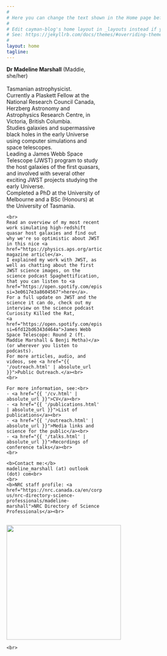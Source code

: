 ```yaml
---
#
# Here you can change the text shown in the Home page before the Latest Posts section.
#
# Edit cayman-blog's home layout in _layouts instead if you wanna make some changes
# See: https://jekyllrb.com/docs/themes/#overriding-theme-defaults
#
layout: home
tagline:
---
```



<head>
<meta name="viewport" content="width=device-width, initial-scale=1">
<style>
* {
  box-sizing: border-box;
}

/* Create two equal columns that floats next to each other */
.column {
  float: left;
  padding: 10px;
}
.left {
  width: 62%;
}

.right {
  width: 38%;
}

/* Clear floats after the columns */
.row:after {
  content: "";
  display: table;
  clear: both;
}

/* Responsive layout - makes the two columns stack on top of each other instead of next to each other */
@media screen and (max-width: 600px) {
  .column {
    width: 100%;
  }
}
</style>
</head>
<body>

<div class="row">
  <div class="column left">
    <b>Dr Madeline Marshall</b> (Maddie, she/her)<br>
    <br>
    Tasmanian astrophysicist. <br>
    Currently a Plaskett Fellow at the National Research Council Canada, Herzberg Astronomy and Astrophysics Research Centre, in Victoria, British Columbia. <br>
    Studies galaxies and supermassive black holes in the early Universe using computer simulations and space telescopes.<br>
    Leading a James Webb Space Telescope (JWST) program to study the host galaxies of the first quasars,
    and involved with several other exciting JWST projects studying the early Universe. <br>
    Completed a PhD at the University of Melbourne and a BSc (Honours) at the University of Tasmania. <br>

    <br>
    Read an overview of my most recent work simulating high-redshift quasar host galaxies and find out why we're so optimistic about JWST in this nice <a href="https://physics.aps.org/articles/v15/24">Physics magazine article</a>.
    I explained my work with JWST, as well as chatting about the first JWST science images, on the science podcast Spaghettification, that you can listen to <a href="https://open.spotify.com/episode/47AxjutjJLLFTrJ61AmMBX?si=3e0617e3a8604567">here</a>.
    For a full update on JWST and the science it can do, check out my interview on the science podcast Curiosity Killed the Rat,
    <a href="https://open.spotify.com/episode/5Ose43slYAtAeFlWiEW4Iy?si=6fd12bd6343d464a">James Webb Space Telescope: Round 2 (ft. Maddie Marshall & Benji Metha)</a> (or wherever you listen to podcasts).
    For more articles, audio, and videos, see <a href="{{ '/outreach.html' | absolute_url }}">Public Outreach.</a><br>
    <br>

    For more information, see:<br>
    - <a href="{{ '/cv.html' | absolute_url }}">CV</a><br>
    - <a href="{{ '/publications.html' | absolute_url }}">List of publications</a><br>
    - <a href="{{ '/outreach.html' | absolute_url }}">Media links and science for the public</a><br>
    - <a href="{{ '/talks.html' | absolute_url }}">Recordings of conference talks</a><br>
    <br>

    <b>Contact me:</b> madeline_marshall (at) outlook (dot) com<br>
    <br>
    <b>NRC staff profile: <a href="https://nrc.canada.ca/en/corporate/contact-us/nrc-directory-science-professionals/madeline-marshall">NRC Directory of Science Professionals</a><br>

  </div>
  
  <div class="column right">
    <p><img src='../../HeadShot.jpg' border="0" width="300" style="padding:0px; display: block; line-height: 0px; font-size: 0px; border:0px;" align="top">

    <br>
  </div>
</p>
